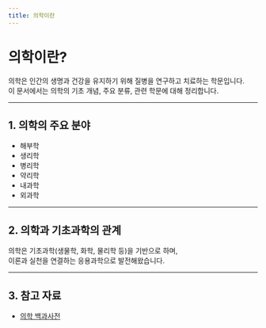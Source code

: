 ```yaml
---
title: 의학이란
---
```


# 의학이란?

의학은 인간의 생명과 건강을 유지하기 위해 질병을 연구하고 치료하는 학문입니다.  
이 문서에서는 의학의 기초 개념, 주요 분류, 관련 학문에 대해 정리합니다.

---

## 1. 의학의 주요 분야

- 해부학
- 생리학
- 병리학
- 약리학
- 내과학
- 외과학

---

## 2. 의학과 기초과학의 관계

의학은 기초과학(생물학, 화학, 물리학 등)을 기반으로 하며,  
이론과 실천을 연결하는 응용과학으로 발전해왔습니다.

---

## 3. 참고 자료

- [의학 백과사전](https://ko.wikipedia.org/wiki/의학)
